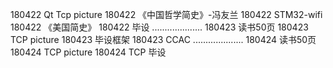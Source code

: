 180422  Qt Tcp picture
180422  《中国哲学简史》-冯友兰
180422  STM32-wifi
180422  《美国简史》
180422  毕设
....................
180423  读书50页
180423  TCP picture
180423  毕设框架
180423  CCAC
....................
180424  读书50页
180424  TCP picture
180424  TCP 毕设
